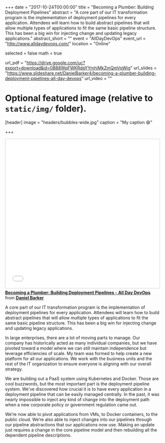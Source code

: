 +++
date = "2017-10-24T00:00:00"
title = "Becoming a Plumber: Building Deployment Pipelines"
abstract = "A core part of our IT transformation program is the implementation of deployment pipelines for every application. Attendees will learn how to build abstract pipelines that will allow multiple types of applications to fit the same basic pipeline structure. This has been a big win for injecting change and updating legacy applications."
abstract_short = ""
event = "AllDayDevOps"
event_url = "http://www.alldaydevops.com/"
location = "Online"

selected = false
math = true

url_pdf = "https://drive.google.com/uc?export=download&id=0B88WpFWKRdpYYmhjMkZmQmVpWjg"
url_slides = "https://www.slideshare.net/DanielBarker4/becoming-a-plumber-building-deployment-pipelines-all-day-devops"
url_video = ""

# Optional featured image (relative to `static/img/` folder).
[header]
image = "headers/bubbles-wide.jpg"
caption = "My caption :smile:"

+++

<iframe src="//www.slideshare.net/slideshow/embed_code/key/3Dl33fyYlqfjJn" width="595" height="485" frameborder="0" marginwidth="0" marginheight="0" scrolling="no" style="border:1px solid #CCC; border-width:1px; margin-bottom:5px; max-width: 100%;" allowfullscreen> </iframe> <div style="margin-bottom:5px"> <strong> <a href="//www.slideshare.net/DanielBarker4/becoming-a-plumber-building-deployment-pipelines-all-day-devops" title="Becoming a Plumber: Building Deployment Pipelines - All Day DevOps" target="_blank">Becoming a Plumber: Building Deployment Pipelines - All Day DevOps</a> </strong> from <strong><a href="https://www.slideshare.net/DanielBarker4" target="_blank">Daniel Barker</a></strong> </div>

A core part of our IT transformation program is the implementation of deployment pipelines for every application. Attendees will learn how to build abstract pipelines that will allow multiple types of applications to fit the same basic pipeline structure. This has been a big win for injecting change and updating legacy applications.

In large enterprises, there are a lot of moving parts to manage. Our company has historically acted as many individual companies, but we have pivoted toward a model where we can still maintain independence but leverage efficiencies of scale. My team was formed to help create a new platform for all our applications. We work with the business units and the rest of the IT organization to ensure everyone is aligning with our overall strategy.

We are building out a PaaS system using Kubernetes and Docker. Those are cool buzzwords, but the most important part is the deployment pipeline system. We’ve discovered how crucial it is to have every application in a deployment pipeline that can be easily managed centrally. In the past, it was nearly impossible to inject any kind of change into the deployment path when a new corporate policy or government regulation came out.

We’re now able to pivot applications from VMs, to Docker containers, to the public cloud. We’re also able to inject changes into our pipelines through our pipeline abstractions that our applications now use. Making an update just requires a change in the core pipeline model and then rebuilding all the dependent pipeline descriptions.
